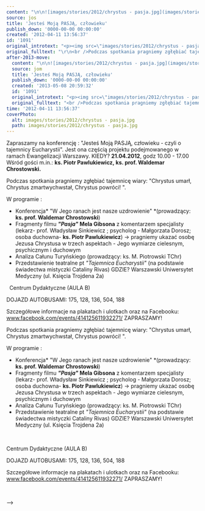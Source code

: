 ```yaml
---
content: "\n\n![images/stories/2012/chrystus - pasja.jpg](images/stories/2012/chrystus - pasja.jpg)\nZapraszamy na konferencję : \"Jesteś Moją PASJĄ, człowieku - czyli o tajemnicy Eucharystii\". Jest ona częścią projektu podejmowanego w ramach Ewangelizacji Warszawy.\nKIEDY? **21.04.2012**, godz 10.00 - 17.00\n\_\nWśród gości m.in.:&nbsp;**ks. Piotr Pawlukiewicz,&nbsp;**ks. prof. Waldemar Chrostowski.****\n****&nbsp;****\n\_\n\n<!--{{intro-break}}-->\n\nPodczas spotkania pragniemy zgłębiać tajemnicę wiary: \"Chrystus umarł, Chrystus zmartwychwstał, Chrystus powróci! \".\n\n W programie :\n- Konferencja* \"W Jego ranach jest nasze uzdrowienie\" *(prowadzący: **ks. prof. Waldemar Chrostowski**)\n - Fragmenty filmu ***\"Pasja\"* Mela Gibsona** z komentarzem specjalisty (lekarz- prof. Władysław Sinkiewicz ; psycholog - Małgorzata Dorosz; osoba duchowna- **ks. Piotr Pawlukiewicz**) -&gt; pragniemy ukazać osobę Jezusa Chrystusa w trzech aspektach - Jego wymiarze cielesnym, psychicznym i duchowym\n - Analiza Całunu Turyńskiego (prowadzący: ks. M. Piotrowski TChr)\n - Przedstawienie teatralne pt *\"Tajemnica Eucharystii\"* (na podstawie świadectwa mistyczki Cataliny Rivas)\nGDZIE? Warszawski \nUniwersytet Medyczny (ul. Księcia Trojdena 2a)\n\n\_\nCentrum Dydaktyczne (AULA B)\n \n DOJAZD AUTOBUSAMI: 175, 128, 136, 504, 188\n\nSzczegółowe informacje na plakatach i ulotkach oraz na Facebooku: www.facebook.com/events/414125611932271/\n ZAPRASZAMY!\n\_\n\n\n<!--CONTENT FROM OLD SERVER (jos before 2013): \n\n![images/stories/2012/chrystus - pasja.jpg](images/stories/2012/chrystus - pasja.jpg)\n\r\n\nZapraszamy na konferencję : \"Jesteś Moją PASJĄ, człowieku - czyli o tajemnicy Eucharystii\". Jest ona częścią projektu podejmowanego w ramach Ewangelizacji Warszawy.\n\r\n\nKIEDY? **21.04.2012**, godz 10.00 - 17.00\n\r\n\n\_\n\r\n\nWśród gości m.in.:&nbsp;**ks. Piotr Pawlukiewicz,&nbsp;**ks. prof. Waldemar Chrostowski.****\n\r\n\n****&nbsp;****\n\r\n\n\_\n\r\n\n<!--{{intro-break}}-->\n\r\n\nPodczas spotkania pragniemy zgłębiać tajemnicę wiary: \"Chrystus umarł, Chrystus zmartwychwstał, Chrystus powróci! \".\n\n W programie :\n- Konferencja* \"W Jego ranach jest nasze uzdrowienie\" *(prowadzący: **ks. prof. Waldemar Chrostowski**)\n - Fragmenty filmu ***\"Pasja\"* Mela Gibsona** z komentarzem specjalisty (lekarz- prof. Władysław Sinkiewicz ; psycholog - Małgorzata Dorosz; osoba duchowna- **ks. Piotr Pawlukiewicz**) -&gt; pragniemy ukazać osobę Jezusa Chrystusa w trzech aspektach - Jego wymiarze cielesnym, psychicznym i duchowym\n - Analiza Całunu Turyńskiego (prowadzący: ks. M. Piotrowski TChr)\n - Przedstawienie teatralne pt *\"Tajemnica Eucharystii\"* (na podstawie świadectwa mistyczki Cataliny Rivas)\nGDZIE? Warszawski Uniwersytet Medyczny (ul. Księcia Trojdena 2a)\r\n\n\_\n\r\n\nCentrum Dydaktyczne (AULA B)\n \n DOJAZD AUTOBUSAMI: 175, 128, 136, 504, 188\n\nSzczegółowe informacje na plakatach i ulotkach oraz na Facebooku: www.facebook.com/events/414125611932271/\n ZAPRASZAMY!\n\r\n\n\_\n\n-->"
source: jos
title: 'Jesteś Moją PASJĄ, człowieku'
publish_down: '0000-00-00 00:00:00'
created: '2012-04-11 13:56:37'
id: '1091'
original_introtext: "<p><img src=\"images/stories/2012/chrystus - pasja.jpg\" width=\"130\" style=\"margin-right: 10px; margin-bottom: 10px; float: left;\" /></p>\r\n<p>Zapraszamy na konferencję : \"Jesteś Moją PASJĄ, człowieku - czyli o tajemnicy Eucharystii\". Jest ona częścią projektu podejmowanego w ramach Ewangelizacji Warszawy.</p>\r\n<p>KIEDY? <strong>21.04.2012</strong>, godz 10.00 - 17.00</p>\r\n<p>\_</p>\r\n<p>Wśród gości m.in.:&nbsp;<strong>ks. Piotr Pawlukiewicz,&nbsp;<strong>ks. prof. Waldemar Chrostowski.</strong></strong></p>\r\n<p><strong><strong>&nbsp;</strong></strong></p>\r\n<p>\_</p>\r\n"
original_fulltext: "\r\n<br />Podczas spotkania pragniemy zgłębiać tajemnicę wiary: \"Chrystus umarł, Chrystus zmartwychwstał, Chrystus powróci! \".<br /><br /> W programie :<br />- Konferencja<em> \"W Jego ranach jest nasze uzdrowienie\" </em>(prowadzący: <strong>ks. prof. Waldemar Chrostowski</strong>)<br /> - Fragmenty filmu <strong><em>\"Pasja\"</em> Mela Gibsona</strong> z komentarzem specjalisty (lekarz- prof. Władysław Sinkiewicz ; psycholog - Małgorzata Dorosz; osoba duchowna- <strong>ks. Piotr Pawlukiewicz</strong>) -&gt; pragniemy ukazać osobę Jezusa Chrystusa w trzech aspektach - Jego wymiarze cielesnym, psychicznym i duchowym<br /> - Analiza Całunu Turyńskiego (prowadzący: ks. M. Piotrowski TChr)<br /> - Przedstawienie teatralne pt <em>\"Tajemnica Eucharystii\"</em> (na podstawie świadectwa mistyczki Cataliny Rivas)<br /><br /><br />GDZIE? Warszawski Uniwersytet Medyczny (ul. Księcia Trojdena 2a)\r\n<p>\_</p>\r\n<p>Centrum Dydaktyczne (AULA B)<br /> <br /> DOJAZD AUTOBUSAMI: 175, 128, 136, 504, 188<br /><br />Szczegółowe informacje na plakatach i ulotkach oraz na Facebooku: www.facebook.com/events/414125611932271/<br /><br /><br /> ZAPRASZAMY!</p>\r\n<p>\_</p>"
after-2013-move:
  content: "\n\n![images/stories/2012/chrystus - pasja.jpg](images/stories/2012/chrystus - pasja.jpg)\nZapraszamy na konferencję : \"Jesteś Moją PASJĄ, człowieku - czyli o tajemnicy Eucharystii\". Jest ona częścią projektu podejmowanego w ramach Ewangelizacji Warszawy.\nKIEDY? **21.04.2012**, godz 10.00 - 17.00\n\_\nWśród gości m.in.:&nbsp;**ks. Piotr Pawlukiewicz,&nbsp;**ks. prof. Waldemar Chrostowski.****\n****&nbsp;****\n\_\n\n<!--{{intro-break}}-->\n\nPodczas spotkania pragniemy zgłębiać tajemnicę wiary: \"Chrystus umarł, Chrystus zmartwychwstał, Chrystus powróci! \".\n\n W programie :\n- Konferencja* \"W Jego ranach jest nasze uzdrowienie\" *(prowadzący: **ks. prof. Waldemar Chrostowski**)\n - Fragmenty filmu ***\"Pasja\"* Mela Gibsona** z komentarzem specjalisty (lekarz- prof. Władysław Sinkiewicz ; psycholog - Małgorzata Dorosz; osoba duchowna- **ks. Piotr Pawlukiewicz**) -&gt; pragniemy ukazać osobę Jezusa Chrystusa w trzech aspektach - Jego wymiarze cielesnym, psychicznym i duchowym\n - Analiza Całunu Turyńskiego (prowadzący: ks. M. Piotrowski TChr)\n - Przedstawienie teatralne pt *\"Tajemnica Eucharystii\"* (na podstawie świadectwa mistyczki Cataliny Rivas)\nGDZIE? Warszawski \nUniwersytet Medyczny (ul. Księcia Trojdena 2a)\n\n\_\nCentrum Dydaktyczne (AULA B)\n \n DOJAZD AUTOBUSAMI: 175, 128, 136, 504, 188\n\nSzczegółowe informacje na plakatach i ulotkach oraz na Facebooku: www.facebook.com/events/414125611932271/\n ZAPRASZAMY!\n\_\n"
  source: jom
  title: 'Jesteś Moją PASJĄ, człowieku'
  publish_down: '0000-00-00 00:00:00'
  created: '2013-05-08 20:59:32'
  id: '1091'
  original_introtext: "<p><img src=\"images/stories/2012/chrystus - pasja.jpg\" width=\"130\" style=\"margin-right: 10px; margin-bottom: 10px; float: left;\" /></p>\n<p>Zapraszamy na konferencję : \"Jesteś Moją PASJĄ, człowieku - czyli o tajemnicy Eucharystii\". Jest ona częścią projektu podejmowanego w ramach Ewangelizacji Warszawy.</p>\n<p>KIEDY? <strong>21.04.2012</strong>, godz 10.00 - 17.00</p>\n<p>\_</p>\n<p>Wśród gości m.in.:&nbsp;<strong>ks. Piotr Pawlukiewicz,&nbsp;<strong>ks. prof. Waldemar Chrostowski.</strong></strong></p>\n<p><strong><strong>&nbsp;</strong></strong></p>\n<p>\_</p>"
  original_fulltext: "<br />Podczas spotkania pragniemy zgłębiać tajemnicę wiary: \"Chrystus umarł, Chrystus zmartwychwstał, Chrystus powróci! \".<br /><br /> W programie :<br />- Konferencja<em> \"W Jego ranach jest nasze uzdrowienie\" </em>(prowadzący: <strong>ks. prof. Waldemar Chrostowski</strong>)<br /> - Fragmenty filmu <strong><em>\"Pasja\"</em> Mela Gibsona</strong> z komentarzem specjalisty (lekarz- prof. Władysław Sinkiewicz ; psycholog - Małgorzata Dorosz; osoba duchowna- <strong>ks. Piotr Pawlukiewicz</strong>) -&gt; pragniemy ukazać osobę Jezusa Chrystusa w trzech aspektach - Jego wymiarze cielesnym, psychicznym i duchowym<br /> - Analiza Całunu Turyńskiego (prowadzący: ks. M. Piotrowski TChr)<br /> - Przedstawienie teatralne pt <em>\"Tajemnica Eucharystii\"</em> (na podstawie świadectwa mistyczki Cataliny Rivas)<br /><br /><br />GDZIE? Warszawski \nUniwersytet Medyczny (ul. Księcia Trojdena 2a)\n<p>\_</p>\n<p>Centrum Dydaktyczne (AULA B)<br /> <br /> DOJAZD AUTOBUSAMI: 175, 128, 136, 504, 188<br /><br />Szczegółowe informacje na plakatach i ulotkach oraz na Facebooku: www.facebook.com/events/414125611932271/<br /><br /><br /> ZAPRASZAMY!</p>\n<p>\_</p>"
time: '2012-04-11 13:56:37'
coverPhoto:
  alt: images/stories/2012/chrystus - pasja.jpg
  path: images/stories/2012/chrystus - pasja.jpg
---
```

Zapraszamy na konferencję : "Jesteś Moją PASJĄ, człowieku - czyli o tajemnicy Eucharystii". Jest ona częścią projektu podejmowanego w ramach Ewangelizacji Warszawy.
KIEDY? **21.04.2012**, godz 10.00 - 17.00
 
Wśród gości m.in.:&nbsp;**ks. Piotr Pawlukiewicz,&nbsp;**ks. prof. Waldemar Chrostowski.****
****&nbsp;****
 

<!--{{intro-break}}-->

Podczas spotkania pragniemy zgłębiać tajemnicę wiary: "Chrystus umarł, Chrystus zmartwychwstał, Chrystus powróci! ".

 W programie :
- Konferencja* "W Jego ranach jest nasze uzdrowienie" *(prowadzący: **ks. prof. Waldemar Chrostowski**)
 - Fragmenty filmu ***"Pasja"* Mela Gibsona** z komentarzem specjalisty (lekarz- prof. Władysław Sinkiewicz ; psycholog - Małgorzata Dorosz; osoba duchowna- **ks. Piotr Pawlukiewicz**) -&gt; pragniemy ukazać osobę Jezusa Chrystusa w trzech aspektach - Jego wymiarze cielesnym, psychicznym i duchowym
 - Analiza Całunu Turyńskiego (prowadzący: ks. M. Piotrowski TChr)
 - Przedstawienie teatralne pt *"Tajemnica Eucharystii"* (na podstawie świadectwa mistyczki Cataliny Rivas)
GDZIE? Warszawski 
Uniwersytet Medyczny (ul. Księcia Trojdena 2a)

 
Centrum Dydaktyczne (AULA B)
 
 DOJAZD AUTOBUSAMI: 175, 128, 136, 504, 188

Szczegółowe informacje na plakatach i ulotkach oraz na Facebooku: www.facebook.com/events/414125611932271/
 ZAPRASZAMY!
 


<!--CONTENT FROM OLD SERVER (jos before 2013): 




Zapraszamy na konferencję : "Jesteś Moją PASJĄ, człowieku - czyli o tajemnicy Eucharystii". Jest ona częścią projektu podejmowanego w ramach Ewangelizacji Warszawy.


KIEDY? **21.04.2012**, godz 10.00 - 17.00


 


Wśród gości m.in.:&nbsp;**ks. Piotr Pawlukiewicz,&nbsp;**ks. prof. Waldemar Chrostowski.****


****&nbsp;****


 


<!--{{intro-break}}-->


Podczas spotkania pragniemy zgłębiać tajemnicę wiary: "Chrystus umarł, Chrystus zmartwychwstał, Chrystus powróci! ".

 W programie :
- Konferencja* "W Jego ranach jest nasze uzdrowienie" *(prowadzący: **ks. prof. Waldemar Chrostowski**)
 - Fragmenty filmu ***"Pasja"* Mela Gibsona** z komentarzem specjalisty (lekarz- prof. Władysław Sinkiewicz ; psycholog - Małgorzata Dorosz; osoba duchowna- **ks. Piotr Pawlukiewicz**) -&gt; pragniemy ukazać osobę Jezusa Chrystusa w trzech aspektach - Jego wymiarze cielesnym, psychicznym i duchowym
 - Analiza Całunu Turyńskiego (prowadzący: ks. M. Piotrowski TChr)
 - Przedstawienie teatralne pt *"Tajemnica Eucharystii"* (na podstawie świadectwa mistyczki Cataliny Rivas)
GDZIE? Warszawski Uniwersytet Medyczny (ul. Księcia Trojdena 2a)

 


Centrum Dydaktyczne (AULA B)
 
 DOJAZD AUTOBUSAMI: 175, 128, 136, 504, 188

Szczegółowe informacje na plakatach i ulotkach oraz na Facebooku: www.facebook.com/events/414125611932271/
 ZAPRASZAMY!


 

-->

<!--{{json:{"created_date":"2012-04-11 13:56:37","publish_down":"0000-00-00 00:00:00","id":"1091"}}}-->